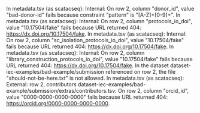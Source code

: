 In metadata.tsv (as scatacseq): Internal: On row 2, column "donor_id", value "bad-donor-id" fails because constraint "pattern" is "[A-Z]+[0-9]+".
In metadata.tsv (as scatacseq): Internal: On row 2, column "protocols_io_doi", value "10.17504/fake" fails because URL returned 404: https://dx.doi.org/10.17504/fake.
In metadata.tsv (as scatacseq): Internal: On row 2, column "sc_isolation_protocols_io_doi", value "10.17504/fake" fails because URL returned 404: https://dx.doi.org/10.17504/fake.
In metadata.tsv (as scatacseq): Internal: On row 2, column "library_construction_protocols_io_doi", value "10.17504/fake" fails because URL returned 404: https://dx.doi.org/10.17504/fake.
In the dataset dataset-iec-examples/bad-example/submission referenced on row 2, the file "should-not-be-here.txt" is not allowed.
In metadata.tsv (as scatacseq): External: row 2, contributors dataset-iec-examples/bad-example/submission/extras/contributors.tsv: On row 2, column "orcid_id", value "0000-0000-0000-0000" fails because URL returned 404: https://orcid.org/0000-0000-0000-0000.

